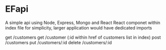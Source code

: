 # EFapi
A simple api using Node, Express, Mongo and React
React componet within index file for simplicity, larger application would have dedicated imports

get     /customers
get     /customer (:id within href of customers list in index)
post    /customers
put     /customers/:id
delete  /customers/:id
